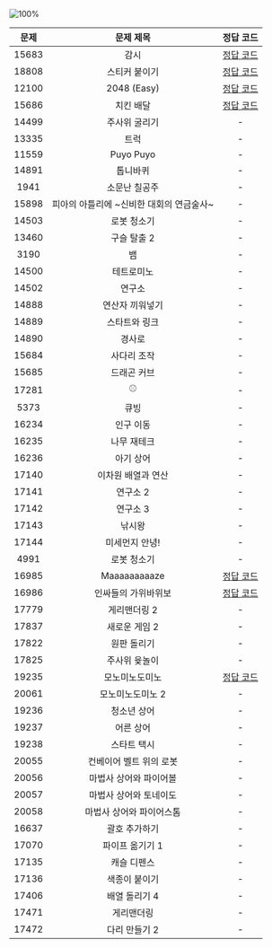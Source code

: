 ![100%](https://progress-bar.dev/7/?scale=53&title=progress&width=500&color=babaca&suffix=/53)

| 문제 | 문제 제목 | 정답 코드 |
| :--: | :--: | :--: |
| 15683 | 감시 | [정답 코드](../0x0D/solutions/15683.cpp) |
| 18808 | 스티커 붙이기 | [정답 코드](../0x0D/solutions/18808.cpp) |
| 12100 | 2048 (Easy) | [정답 코드](../0x0D/solutions/12100.cpp) |
| 15686 | 치킨 배달 | [정답 코드](../0x0D/solutions/15686.cpp) |
| 14499 | 주사위 굴리기 | - |
| 13335 | 트럭 | - |
| 11559 | Puyo Puyo | - |
| 14891 | 톱니바퀴 | - |
| 1941 | 소문난 칠공주 | - |
| 15898 | 피아의 아틀리에 ~신비한 대회의 연금술사~ | - |
| 14503 | 로봇 청소기 | - |
| 13460 | 구슬 탈출 2 | - |
| 3190 | 뱀 | - |
| 14500 | 테트로미노 | - |
| 14502 | 연구소 | - |
| 14888 | 연산자 끼워넣기 | - |
| 14889 | 스타트와 링크 | - |
| 14890 | 경사로 | - |
| 15684 | 사다리 조작 | - |
| 15685 | 드래곤 커브 | - |
| 17281 | ⚾ | - |
| 5373 | 큐빙 | - |
| 16234 | 인구 이동 | - |
| 16235 | 나무 재테크 | - |
| 16236 | 아기 상어 | - |
| 17140 | 이차원 배열과 연산 | - |
| 17141 | 연구소 2 | - |
| 17142 | 연구소 3 | - |
| 17143 | 낚시왕 | - |
| 17144 | 미세먼지 안녕! | - |
| 4991 | 로봇 청소기 | - |
| 16985 | Maaaaaaaaaze | [정답 코드](../0x0D/solutions/16985.cpp) |
| 16986 | 인싸들의 가위바위보 | [정답 코드](../0x0D/solutions/16986.cpp) |
| 17779 | 게리맨더링 2 | - |
| 17837 | 새로운 게임 2 | - |
| 17822 | 원판 돌리기 | - |
| 17825 | 주사위 윷놀이 | - |
| 19235 | 모노미노도미노 | [정답 코드](../0x0D/solutions/19235.cpp) |
| 20061 | 모노미노도미노 2 | - |
| 19236 | 청소년 상어 | - |
| 19237 | 어른 상어 | - |
| 19238 | 스타트 택시 | - |
| 20055 | 컨베이어 벨트 위의 로봇 | - |
| 20056 | 마법사 상어와 파이어볼 | - |
| 20057 | 마법사 상어와 토네이도 | - |
| 20058 | 마법사 상어와 파이어스톰 | - |
| 16637 | 괄호 추가하기 | - |
| 17070 | 파이프 옮기기 1 | - |
| 17135 | 캐슬 디펜스 | - |
| 17136 | 색종이 붙이기 | - |
| 17406 | 배열 돌리기 4 | - |
| 17471 | 게리맨더링 | - |
| 17472 | 다리 만들기 2 | - |
